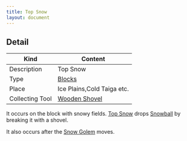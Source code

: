 ```yaml
---
title: Top Snow
layout: document
---
```

## Detail

|Kind|Content|
|---|---|
|Description|Top Snow|
|Type|[Blocks](Blocks)|
|Place|Ice Plains,Cold Taiga etc.|
|Collecting Tool|[Wooden Shovel](Wooden_Shovel)|

It occurs on the block with snowy fields.
[Top Snow](Top_Snow) drops [Snowball](Snowball) by breaking it with a shovel.

It also occurs after the [Snow Golem](Snow_Golem) moves.
